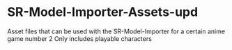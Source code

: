 # SR-Model-Importer-Assets-upd
Asset files that can be used with the SR-Model-Importer for a certain anime game number 2
Only includes playable characters
